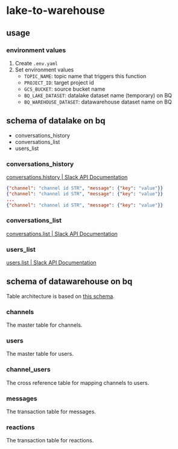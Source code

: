 # lake-to-warehouse

## usage

### environment values

1. Create `.env.yaml`
2. Set environment values
    - `TOPIC_NAME`: topic name that triggers this function
    - `PROJECT_ID`: target project id
    - `GCS_BUCKET`: source bucket name
    - `BQ_LAKE_DATASET`: datalake dataset name (temporary) on BQ
    - `BQ_WAREHOUSE_DATASET`: datawarehouse dataset name on BQ


## schema of datalake on bq

- conversations_history
- conversations_list
- users_list

### conversations_history

[conversations.history | Slack API Documentation](https://api.slack.com/methods/conversations.history)

```json
{"channel": "channel id STR", "message": {"key": "value"}}
{"channel": "channel id STR", "message": {"key": "value"}}
...
{"channel": "channel id STR", "message": {"key": "value"}}
```


### conversations_list

[conversations.list | Slack API Documentation](https://api.slack.com/methods/conversations.list)


### users_list

[users.list | Slack API Documentation](https://api.slack.com/methods/users.list)


## schema of datawarehouse on bq

Table architecture is based on [this schema](https://github.com/data-learning-guild/slack-archive-to-bq).

### channels

The master table for channels.



### users

The master table for users.

### channel_users

The cross reference table for mapping channels to users.

### messages

The transaction table for messages.

### reactions

The transaction table for reactions.
